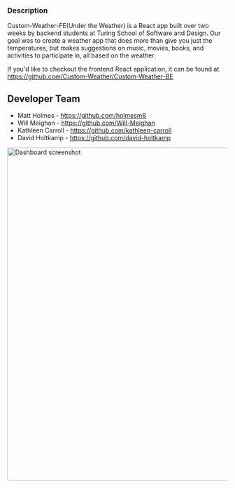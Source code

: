 ### Description 
Custom-Weather-FE(Under the Weather) is a React app built over two weeks by backend students at Turing School of Software and Design. Our goal was to create a weather app that does more than give you just the temperatures, but makes suggestions on music, movies, books, and activities to participate in, all based on the weather. 

If you'd like to checkout the frontend React application, it can be found at https://github.com/Custom-Weather/Custom-Weather-BE

## Developer Team
* Matt Holmes - https://github.com/holmesm8
* Will Meighan - https://github.com/Will-Meighan
* Kathleen Carroll - https://github.com/kathleen-carroll
* David Holtkamp - https://github.com/david-holtkamp

<img width="760" alt="Dashboard screenshot" src="https://user-images.githubusercontent.com/54868358/83806087-2d02e800-a66e-11ea-9df9-e1319b139784.png">
